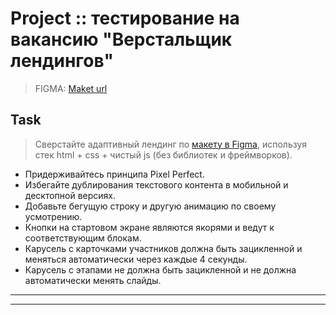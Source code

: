 # Project :: тестирование на вакансию "Верстальщик лендингов"

> FIGMA: [Maket url][url]

## Task

> Сверстайте адаптивный лендинг по [макету в Figma][url], используя стек html + css + чистый js (без библиотек и фреймворков).

* Придерживайтесь принципа Pixel Perfect.
* Избегайте дублирования текстового контента в мобильной и десктопной версиях.
* Добавьте бегущую строку и другую анимацию по своему усмотрению.
* Кнопки на стартовом экране являются якорями и ведут к соответствующим блокам.
* Карусель с карточками участников должна быть зацикленной и меняться автоматически через каждые 4 секунды.
* Карусель с этапами не должна быть зацикленной и не должна автоматически менять слайды.

---

---
[url]: https://www.figma.com/file/0xXfupPNU3aZxPqFbmhCKb/%D0%94%D0%B8%D0%B7%D0%B0%D0%B9%D0%BD-%D0%B4%D0%BB%D1%8F-%D0%B2%D0%B5%D1%80%D1%81%D1%82%D0%BA%D0%B8-%7C-%D0%A2%D0%B5%D1%81%D1%82%D0%BE%D0%B2%D1%8B%D0%B9-%D0%BB%D0%B5%D0%BD%D0%B4%D0%B8%D0%BD%D0%B3?type=design&node-id=0%3A1&mode=design&t=rOAaagCJbi3KLDi4-1
